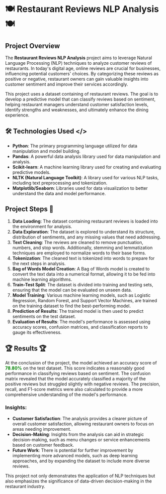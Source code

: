 # 🍽️ Restaurant Reviews NLP Analysis 🍽️

## Project Overview
The **Restaurant Reviews NLP Analysis** project aims to leverage Natural Language Processing (NLP) techniques to analyze customer reviews of restaurants. In today's digital age, online reviews are crucial for businesses, influencing potential customers' choices. By categorizing these reviews as positive or negative, restaurant owners can gain valuable insights into customer sentiment and improve their services accordingly.

This project uses a dataset containing of restaurant reviews. The goal is to develop a predictive model that can classify reviews based on sentiment, helping restaurant managers understand customer satisfaction levels, identify strengths and weaknesses, and ultimately enhance the dining experience.

## 🛠️ Technologies Used </>
- **Python**: The primary programming language utilized for data manipulation and model building.
- **Pandas**: A powerful data analysis library used for data manipulation and analysis.
- **Scikit-learn**: A machine learning library used for creating and evaluating predictive models.
- **NLTK (Natural Language Toolkit)**: A library used for various NLP tasks, including text preprocessing and tokenization.
- **Matplotlib/Seaborn**: Libraries used for data visualization to better understand the data and model performance.

## Project Steps 👣

1. **Data Loading**: The dataset containing restaurant reviews is loaded into the environment for analysis.
2. **Data Exploration**: The dataset is explored to understand its structure, distribution of sentiments, and any missing values that need addressing.
3. **Text Cleaning**: The reviews are cleaned to remove punctuation, numbers, and stop words. Additionally, stemming and lemmatization techniques are employed to normalize words to their base forms.
4. **Tokenization**: The cleaned text is tokenized into words to prepare for the next steps in analysis.
5. **Bag of Words Model Creation**: A Bag of Words model is created to convert the text data into a numerical format, allowing it to be fed into machine learning algorithms.
6. **Train-Test Split**: The dataset is divided into training and testing sets, ensuring that the model can be evaluated on unseen data.
7. **Model Training**: Various machine learning models, such as Logistic Regression, Random Forest, and Support Vector Machines, are trained on the training dataset to find the best-performing model.
8. **Prediction of Results**: The trained model is then used to predict sentiments on the test dataset.
9. **Evaluation of Results**: The model's performance is assessed using accuracy scores, confusion matrices, and classification reports to gauge its effectiveness.

## 🏆 Results 🏆
At the conclusion of the project, the model achieved an accuracy score of <font color="green"> **78.80%** </font> on the test dataset. This score indicates a reasonably good performance in classifying reviews based on sentiment. 
The confusion matrix revealed that the model accurately classified a majority of the positive reviews but struggled slightly with negative reviews. The precision, recall, and F1-score metrics were also calculated to provide a more comprehensive understanding of the model's performance. 

### Insights:
- **Customer Satisfaction**: The analysis provides a clearer picture of overall customer satisfaction, allowing restaurant owners to focus on areas needing improvement.
- **Decision-Making**: Insights from the analysis can aid in strategic decision-making, such as menu changes or service enhancements based on customer feedback.
- **Future Work**: There is potential for further improvement by implementing more advanced models, such as deep learning approaches, and by expanding the dataset to include more diverse reviews.

This project not only demonstrates the application of NLP techniques but also emphasizes the significance of data-driven decision-making in the restaurant industry.

